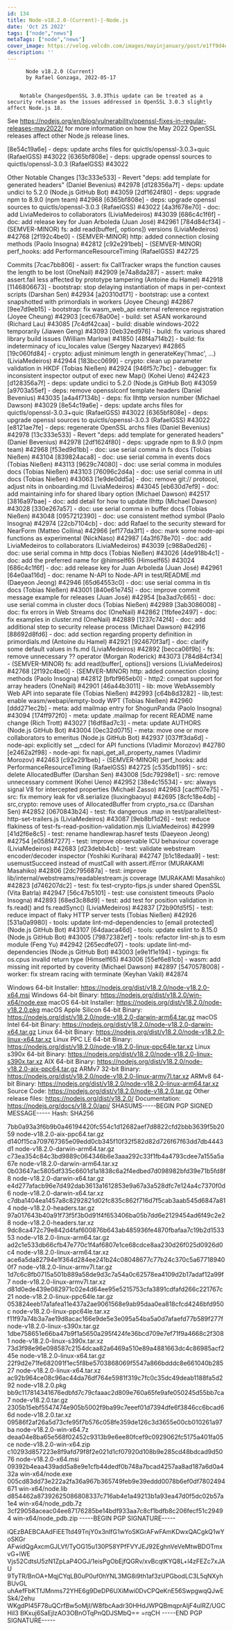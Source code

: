 ```yaml
---
id: 134
title: Node-v18.2.0-(Current)-|-Node.js
date: 'Oct 25 2022'
tags: ["node","news"]
metaTags: ["node","news"]
cover_image: https://velog.velcdn.com/images/mayinjanuary/post/e1ff9d4e-541f-418f-b411-4ab9f39aee16/nodejs.png
description: ''
---
```



        
          Node v18.2.0 (Current)
          by Rafael Gonzaga, 2022-05-17
        

        Notable ChangesOpenSSL 3.0.3This update can be treated as a security release as the issues addressed in OpenSSL 3.0.3 slightly affect Node.js 18.
See https://nodejs.org/en/blog/vulnerability/openssl-fixes-in-regular-releases-may2022/ for more information on how the May 2022 OpenSSL releases affect other Node.js release lines.

[8e54c19a6e] - deps: update archs files for quictls/openssl-3.0.3+quic (RafaelGSS) #43022
[6365bf808e] - deps: upgrade openssl sources to quictls/openssl-3.0.3 (RafaelGSS) #43022

Other Notable Changes
[13c333e533] - Revert "deps: add template for generated headers" (Daniel Bevenius) #42978
[d128356a7f] - deps: update undici to 5.2.0 (Node.js GitHub Bot) #43059
[2df1624f80] - deps: upgrade npm to 8.9.0 (npm team) #42968
[6365bf808e] - deps: upgrade openssl sources to quictls/openssl-3.0.3 (RafaelGSS) #43022
[4a3f678e70] - doc: add LiviaMedeiros to collaborators (LiviaMedeiros) #43039
[686c4c1f6f] - doc: add release key for Juan Arboleda (Juan José) #42961
[784d84cf34] - (SEMVER-MINOR) fs: add read(buffer[, options]) versions (LiviaMedeiros) #42768
[2f192c4be0] - (SEMVER-MINOR) http: added connection closing methods (Paolo Insogna) #42812
[c92e291beb] - (SEMVER-MINOR) perf_hooks: add PerformanceResourceTiming (RafaelGSS) #42725

Commits
[7cac7bb806] - assert: fix CallTracker wraps the function causes the length to be lost (OneNail) #42909
[e74a8da287] - assert: make assert.fail less affected by prototype tampering (Antoine du Hamel) #42918
[1146806673] - bootstrap: stop delaying instantiation of maps in per-context scripts (Darshan Sen) #42934
[a20310d171] - bootstrap: use a context snapshotted with primordials in workers (Joyee Cheung) #42867
[9ee7d9eb15] - bootstrap: fix wasm_web_api external reference registration (Joyee Cheung) #42903
[cec678a00e] - build: set ASAN workaround (Richard Lau) #43085
[7c4df42caa] - build: disable windows-2022 temporarily (Jiawen Geng) #43093
[0eb32ed976] - build: fix various shared library build issues (William Marlow) #41850
[48f4a714b2] - build: fix indeterminacy of icu_locales value (Sergey Nazaryev) #42865
[19c060fd84] - crypto: adjust minimum length in generateKey('hmac', ...) (LiviaMedeiros) #42944
[183bcc0699] - crypto: clean up parameter validation in HKDF (Tobias Nießen) #42924
[946f57c7bc] - debugger: fix inconsistent inspector output of exec new Map() (Kohei Ueno) #42423
[d128356a7f] - deps: update undici to 5.2.0 (Node.js GitHub Bot) #43059
[a9703a55ef] - deps: remove opensslconf template headers (Daniel Bevenius) #43035
[a4a4f7134b] - deps: fix llhttp version number (Michael Dawson) #43029
[8e54c19a6e] - deps: update archs files for quictls/openssl-3.0.3+quic (RafaelGSS) #43022
[6365bf808e] - deps: upgrade openssl sources to quictls/openssl-3.0.3 (RafaelGSS) #43022
[e8121ae7fe] - deps: regenerate OpenSSL archs files (Daniel Bevenius) #42978
[13c333e533] - Revert "deps: add template for generated headers" (Daniel Bevenius) #42978
[2df1624f80] - deps: upgrade npm to 8.9.0 (npm team) #42968
[f53ed9d1bb] - doc: use serial comma in fs docs (Tobias Nießen) #43104
[839824aca8] - doc: use serial comma in events docs (Tobias Nießen) #43113
[9629c74080] - doc: use serial comma in modules docs (Tobias Nießen) #43103
[76096c2d4a] - doc: use serial comma in util docs (Tobias Nießen) #43063
[1e9de0dd5a] - doc: remove git:// protocol, adjust nits in onboarding.md (LiviaMedeiros) #43045
[eb630d7ef9] - doc: add maintaining info for shared libary option (Michael Dawson) #42517
[3816a97bae] - doc: add detail for how to update llhttp (Michael Dawson) #43028
[330e267a57] - doc: use serial comma in buffer docs (Tobias Nießen) #43048
[0957212390] - doc: use consistent method symbol (Paolo Insogna) #42974
[22cb7104cb] - doc: add Rafael to the security steward for NearForm (Matteo Collina) #42966
[ef177da3f1] - doc: mark some node-api functions as experimental (NickNaso) #42987
[4a3f678e70] - doc: add LiviaMedeiros to collaborators (LiviaMedeiros) #43039
[c988a0ed26] - doc: use serial comma in http docs (Tobias Nießen) #43026
[4de918b4c1] - doc: add the preferred name for @himself65 (Himself65) #43024
[686c4c1f6f] - doc: add release key for Juan Arboleda (Juan José) #42961
[64e0aa116d] - doc: rename N-API to Node-API in test/README.md (Daeyeon Jeong) #42946
[65d64553c0] - doc: use serial comma in tls docs (Tobias Nießen) #43001
[840e61e745] - doc: improve commit message example for releases (Juan José) #42954
[ba3ad7c665] - doc: use serial comma in cluster docs (Tobias Nießen) #42989
[3ab3086008] - doc: fix errors in Web Streams doc (OneNail) #42862
[1fbfee2497] - doc: fix examples in cluster.md (OneNail) #42889
[1237c742f4] - doc: add additional step to security release process (Michael Dawson) #42916
[88692d8fd6] - doc: add section regarding property definition in primordials.md (Antoine du Hamel) #42921
[924670f3af] - doc: clarify some default values in fs.md (LiviaMedeiros) #42892
[becca06f9b] - fs: remove unnecessary ?? operator (Morgan Roderick) #43073
[784d84cf34] - (SEMVER-MINOR) fs: add read(buffer[, options]) versions (LiviaMedeiros) #42768
[2f192c4be0] - (SEMVER-MINOR) http: added connection closing methods (Paolo Insogna) #42812
[bfbf965eb0] - http2: compat support for array headers (OneNail) #42901
[46a44b3011] - lib: move WebAssembly Web API into separate file (Tobias Nießen) #42993
[c64b8d3282] - lib,test: enable wasm/webapi/empty-body WPT (Tobias Nießen) #42960
[ddd271ec2b] - meta: add mailmap entry for ShogunPanda (Paolo Insogna) #43094
[174ff972f0] - meta: update .mailmap for recent README name change (Rich Trott) #43027
[16df8ad7c3] - meta: update AUTHORS (Node.js GitHub Bot) #43004
[0ec32d0715] - meta: move one or more collaborators to emeritus (Node.js GitHub Bot) #42937
[037ff3da6d] - node-api: explicitly set __cdecl for API functions (Vladimir Morozov) #42780
[e2462a2f98] - node-api: fix napi_get_all_property_names (Vladimir Morozov) #42463
[c92e291beb] - (SEMVER-MINOR) perf_hooks: add PerformanceResourceTiming (RafaelGSS) #42725
[c535db1195] - src: delete AllocatedBuffer (Darshan Sen) #43008
[5dc79298e1] - src: remove unnecessary comment (Kohei Ueno) #42952
[38e4c15534] - src: always signal V8 for intercepted properties (Michaël Zasso) #42963
[cacff07e75] - src: fix memory leak for v8.serialize (liuxingbaoyu) #42695
[8cfc18e4db] - src,crypto: remove uses of AllocatedBuffer from crypto_rsa.cc (Darshan Sen) #42852
[0670843b24] - test: fix dangerous .map in test/parallel/test-http-set-trailers.js (LiviaMedeiros) #43087
[9eb8bf1d26] - test: reduce flakiness of test-fs-read-position-validation.mjs (LiviaMedeiros) #42999
[41d2f6e8c5] - test: rename handlewrap.hasref tests (Daeyeon Jeong) #42754
[e058f47277] - test: improve observable ICU behaviour coverage (LiviaMedeiros) #42683
[d23debb4cb] - test: validate webstream encoder/decoder inspector (Yoshiki Kurihara) #42747
[b1c18edaa9] - test: usemustSucceed instead of mustCall with assert.ifError (MURAKAMI Masahiko) #42806
[2dc795687a] - test: improve lib/internal/webstreams/readablestream.js coverage (MURAKAMI Masahiko) #42823
[d746207dc2] - test: fix test-crypto-fips.js under shared OpenSSL (Vita Batrla) #42947
[56c47b5101] - test: use consistent timeouts (Paolo Insogna) #42893
[68ed3c88d9] - test: add test for position validation in fs.read() and fs.readSync() (LiviaMedeiros) #42837
[72b90fd5f5] - test: reduce impact of flaky HTTP server tests (Tobias Nießen) #42926
[531a0a9980] - tools: update lint-md-dependencies to [email protected] (Node.js GitHub Bot) #43107
[64daaca46d] - tools: update eslint to 8.15.0 (Node.js GitHub Bot) #43005
[79872382ef] - tools: refactor lint-sh.js to esm module (Feng Yu) #42942
[265ecdfe07] - tools: update lint-md-dependencies (Node.js GitHub Bot) #43003
[e9e1f1e194] - typings: fix os.cpus invalid return type (Himself65) #43006
[55ef6e81cb] - wasm: add missing init reported by coverity (Michael Dawson) #42897
[5470578008] - worker: fix stream racing with terminate (Keyhan Vakil) #42874

Windows 64-bit Installer: https://nodejs.org/dist/v18.2.0/node-v18.2.0-x64.msi
Windows 64-bit Binary: https://nodejs.org/dist/v18.2.0/win-x64/node.exe
macOS 64-bit Installer: https://nodejs.org/dist/v18.2.0/node-v18.2.0.pkg
macOS Apple Silicon 64-bit Binary: https://nodejs.org/dist/v18.2.0/node-v18.2.0-darwin-arm64.tar.gz
macOS Intel 64-bit Binary: https://nodejs.org/dist/v18.2.0/node-v18.2.0-darwin-x64.tar.gz
Linux 64-bit Binary: https://nodejs.org/dist/v18.2.0/node-v18.2.0-linux-x64.tar.xz
Linux PPC LE 64-bit Binary: https://nodejs.org/dist/v18.2.0/node-v18.2.0-linux-ppc64le.tar.xz
Linux s390x 64-bit Binary: https://nodejs.org/dist/v18.2.0/node-v18.2.0-linux-s390x.tar.xz
AIX 64-bit Binary: https://nodejs.org/dist/v18.2.0/node-v18.2.0-aix-ppc64.tar.gz
ARMv7 32-bit Binary: https://nodejs.org/dist/v18.2.0/node-v18.2.0-linux-armv7l.tar.xz
ARMv8 64-bit Binary: https://nodejs.org/dist/v18.2.0/node-v18.2.0-linux-arm64.tar.xz
Source Code: https://nodejs.org/dist/v18.2.0/node-v18.2.0.tar.gz
Other release files: https://nodejs.org/dist/v18.2.0/
Documentation: https://nodejs.org/docs/v18.2.0/api/
SHASUMS-----BEGIN PGP SIGNED MESSAGE-----
Hash: SHA256

7bb0a93a3f6b9b0a46194420fc554c1d12682aef7d8822cfd2bbb3639f5b2059  node-v18.2.0-aix-ppc64.tar.gz
d140f15ca709767365e09edd0cb345f10f32f582d82d726f67f63dd7db4443d1  node-v18.2.0-darwin-arm64.tar.gz
c73ea354c84c3bd9889c064346b6e3aaa292c33f1fb4a4793cdee7a155a5a67e  node-v18.2.0-darwin-arm64.tar.xz
0b03647ac5805df335c6601d1a1838c6a2f4edbed7d098982bfd39e71b5fd8f8  node-v18.2.0-darwin-x64.tar.gz
e4d277afacb96e7d492dab3613a1612853e9a67a3a528dfc7e124a4c7370f0d6  node-v18.2.0-darwin-x64.tar.xz
c7dba1404ea1457a8c8292821d02fc835c862f716d7f5cab3aab545d6847a814  node-v18.2.0-headers.tar.gz
97a017643b40a91f73f5f3b0d91f4f653406ba05b7dd6e2129454ad6f49c2e28  node-v18.2.0-headers.tar.xz
9dc8ca472c79e842d4faf600876b643ab485936fe4870fbafaa7c19b2d153353  node-v18.2.0-linux-arm64.tar.gz
ad2c1e533db66cfb47e770c1f4af6807e1ce68cdce8aa230d26f025d0926d0c4  node-v18.2.0-linux-arm64.tar.xz
ace6a5da82794e1f364d284ee241b24c08048677c77b24c370c5a677189400f7  node-v18.2.0-linux-armv7l.tar.gz
1d7c6c8fb0715a501b889a58de9d3c7a54a0c62578ea4109d2b17adaf12a99f7  node-v18.2.0-linux-armv7l.tar.xz
d81d0ede439e082971c02e4d64ee95e5215753cfa3891cdfafd266c221767c21  node-v18.2.0-linux-ppc64le.tar.gz
053824eeb17a1afea11e437a2ae9061568e9ab95daa0ea818cfcd4246bfd950c  node-v18.2.0-linux-ppc64le.tar.xz
f11f97a74b3a7ae19d8acac166e9de5e3e095a54ba5a0d7afaefd77b589f277f  node-v18.2.0-linux-s390x.tar.gz
1dbe758651e66ba47b9f1a5650a295f424fe36bcd709e7ef71f9a4668c2f3081  node-v18.2.0-linux-s390x.tar.xz
73d3f98e96e098587c2154dcaa82a6469a510e89a4881663dc4c86985acf245e  node-v18.2.0-linux-x64.tar.gz
22f9d2e71fe682091f1ec5f8be5703868069f5547a866bdddc8e661040b28527  node-v18.2.0-linux-x64.tar.xz
ac92b964ce08c96ac44da76df764e5981f319c7fc0c35dc49deab1188fa5d292  node-v18.2.0.pkg
bb9c117814341676edbfd7c79cfaaac2d809e760a65fe9afe050245d55bb7ca7  node-v18.2.0.tar.gz
2305b15ebf5547474e905b5002f9ba99c7eeef01d7394dfe6f3846cc6bcad66d  node-v18.2.0.tar.xz
09586f2af26a5d73cfe95f7b576c058fe359de126c3d3655e00cb010261a97ba  node-v18.2.0-win-x64.7z
deaa04e8ba65e568f02452c9313b9e6ee80fcef9c0929062fc5175a401fa05ce  node-v18.2.0-win-x64.zip
c10293d857223e8f9afd79f8f2e021d1cf07920d108b9e285cd48bdcad9d5076  node-v18.2.0-x64.msi
09392b4eaa439add5a8e9e1cfb44dedf0b748a7bcad4257aa8ad187a6d0a432a  win-x64/node.exe
005cd83dd73e222a2fa36a967b365749feb9e39eddd0078b6ef0df7802494671  win-x64/node.lib
d854462a87392625086808337c716ab4e1a49213b1a93ea47d0f5dc02b57a1e4  win-x64/node_pdb.7z
3cf29058aceac04ee87176285be14bdf933aa7c8cf1bdfb8c206fecf51c29494  win-x64/node_pdb.zip
-----BEGIN PGP SIGNATURE-----

iQEzBAEBCAAdFiEETtd49TnjY0x3nIfG1wYoSKGrAFwFAmKDwxQACgkQ1wYoSKGr
AFwidQgAxcmGJLVf/TyOG15u130P58YPfFVYJEJ92EghnVeVeMtwBDOTmxvG+lWE
Vjs52CdtsU5zN1ZpLaP4OGJ/1eisPgObEjfQGRv/xvBcqtKYQ8L+l4zFEZc7xJAU
9TyTR/BnOA+MqjCYqLB0uP0uf0hYNL3MG8i9th1af3zUPGbodLC3L5qNXyhBUvGL
uhAefFbKTfJMnms72YHE6g9DeDP6UXiMwi0DvCPQeKnE56SwpgwqQJwESk4/2ehu
WKgdPI45F78uQCrfBw5oMjI/W8fbcAadr30HHdJWPQBmqprAIjF4ulRZ/UGCHil3
BKxuj6SaEjlzAO3OBnOTqPnQDJSMbQ==
=rqCH
-----END PGP SIGNATURE-----


      
